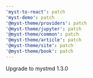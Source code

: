 ```yaml
---
'myst-to-react': patch
'myst-demo': patch
'@myst-theme/providers': patch
'@myst-theme/jupyter': patch
'@myst-theme/common': patch
'@myst-theme/article': patch
'@myst-theme/site': patch
'@myst-theme/book': patch
---
```


Upgrade to mystmd 1.3.0
